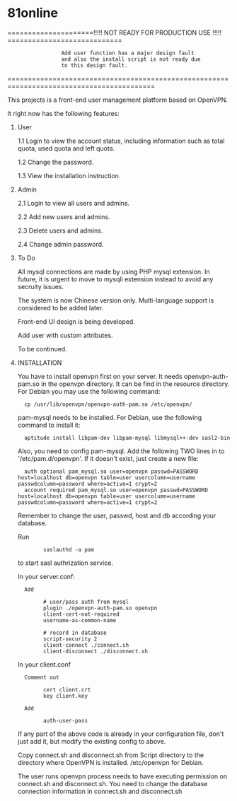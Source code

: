 81online
========

=====================!!!!! NOT READY FOR PRODUCTION USE !!!!! ============================
                     
                     Add user function has a major design fault 
                     and also the install script is not ready due 
                     to this design fault.
                     
==========================================================================================

This projects is a front-end user management platform based on OpenVPN.

It right now has the following features:

1. User

   1.1 Login to view the account status, including information such as total quota, used quota and left quota.
   
   1.2 Change the password.
   
   1.3 View the installation instruction.

2. Admin

   2.1 Login to view all users and admins.
   
   2.2 Add new users and admins.
   
   2.3 Delete users and admins.
   
   2.4 Change admin password.

3. To Do

   All mysql connections are made by using PHP mysql extension. In future, it is urgent to move to mysqli extension
   instead to avoid any secruity issues.

   The system is now Chinese version only. Multi-language support is considered to be added later.
   
   Front-end UI design is being developed.
   
   Add user with custom attributes.
   
   To be continued.
   
4. INSTALLATION

   You have to install openvpn first on your server. It needs openvpn-auth-pam.so in the openvpn directory. It can be
   find in the resource directory. For Debian you may use the following command:

         cp /usr/lib/openvpn/openvpn-auth-pam.so /etc/openvpn/

   pam-mysql needs to be installed. For Debian, use the following command to install it:

         aptitude install libpam-dev libpam-mysql libmysql++-dev sasl2-bin
   
   Also, you need to config pam-mysql. Add the following TWO lines in to '/etc/pam.d/openvpn'. If it doesn't exist, just
   create a new file:
   
         auth optional pam_mysql.so user=openvpn passwd=PASSWORD host=localhost db=openvpn table=user usercolumn=username passwdcolumn=password where=active=1 crypt=2
         account required pam_mysql.so user=openvpn passwd=PASSWORD host=localhost db=openvpn table=user usercolumn=username passwdcolumn=password where=active=1 crypt=2
   
   Remember to change the user, passwd, host and db according your database.
   
   Run

               saslauthd -a pam
   
   to start sasl authrization service.
   
   
   In your server.conf:
   
         Add   

               # user/pass auth from mysql
               plugin ./openvpn-auth-pam.so openvpn
               client-cert-not-required
               username-as-common-name
               
               # record in database
               script-security 2
               client-connect ./connect.sh
               client-disconnect ./disconnect.sh


   In your client.conf
   
         Comment out

               cert client.crt
               key client.key
   
         Add

               auth-user-pass
               
   If any part of the above code is already in your configuration file, don't just add it, but modify the existing
   config to above.
   
   Copy connect.sh and disconnect.sh from Script directory to the directory where OpenVPN is installed.
   /etc/openvpn for Debian.
   
   The user runs openvpn process needs to have executing permission on connect.sh and disconnect.sh. You need to change
   the database connection information in connect.sh and disconnect.sh
